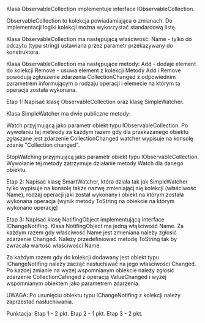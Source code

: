 
Klasa ObservableCollection implementuje interface IObservableCollection.

ObservableCollection to kolekcja powiadamiająca o zmianach.
Do implementacji logiki kolekcji można wykorzystać standardową listę.

Klasa ObservableCollection ma następującą właściwość:
Name - tylko do odczytu (typu string) ustawiana przez parametr przekazywany do konstruktora.

Klasa ObservableCollection ma następujące metody:
Add - dodaje element do kolekcji
Remove - usuwa element z kolekcji
Metody Add i Remove powodują zgłoszenie zdarzenia CollectionChanged
z odpowiednim parametrem informującym o rodzaju operacji i elemecie na którym ta operacja została wykonana.

Etap 1:
Napisać klasę ObservableCollection oraz klasę SimpleWatcher.

Klasa SimpleWatcher ma dwie publiczne metody:

Watch przyjmującą jako parametr obiekt typu IObservableCollection.
Po wywołaniu tej meteody za każdym razem gdy dla przekazanego obiektu zgłaszane jest zdarzenie CollectionChanged
watcher wypisuje na konsolę zdanie "Collection changed".

StopWatching przyjmującą jako parametr obiekt typu IObservableCollection.
Wywołanie tej metody zatrzymuje działanie metody Watch dla danego obiektu.

Etap 2:
Napisać klasę SmartWatcher, która działa tak jak SimpleWatcher
tylko wypisuje na konsolę także nazwę zmieniającj się kolekcji (właściwość Name), rodzaj operacji jaki został wykonany
i obiekt na którym została wykonana operacja (wynik metody ToString na obiekcie na którym wykonano operację)

Etap 3:
Napisać klasę NotifingObject implementującą interface IChangeNotifing.
Klasa NotifingObject ma jedną włąściwość Name.
Za każdym razem gdy właściwość Name jest zmieniana należy zgłosić zdarzenie Changed.
Należy przedefiniować metodę ToString tak by zwracała wartość właściwości Name.

Za każdym razem gdy do kolekcji dodawany jest obiekt typu IChangeNotifing
należy zacząć nasłuchiwać na jego właściwości Changed.
Po kazdej zmianie na wyżej wspomnianym obiekcie należy zgłosić zdarzenie CollectionCahnged
z operacją ValueChanged i wyżej wspomnianym obiektem jako parametrem zdarzenia.

UWAGA: Po usunięciu obiektu typu IChangeNotifing z kolekcji należy zaprzestać nasłuchiwania.

Punktacja:
Etap 1  - 2 pkt.
Etap 2  - 1 pkt.
Etap 3  - 2 pkt.
